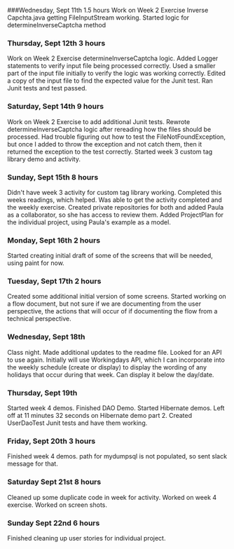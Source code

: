 
###Wednesday, Sept 11th 1.5 hours
Work on Week 2 Exercise Inverse Capchta.java getting FileInputStream working.  Started logic for determineInverseCaptcha 
method 

### Thursday, Sept 12th 3 hours
Work on Week 2 Exercise determineInverseCaptcha logic.  Added Logger statements to verify input file being processed correctly.  Used a 
smaller part of the input file initially to verify the logic was working correctly.  Edited a copy of 
the input file to find the expected value for the Junit test.  Ran Junit tests and test passed.

### Saturday, Sept 14th 9 hours
Work on Week 2 Exercise to add additional Junit tests.  Rewrote determineInverseCaptcha logic after rereading how the 
files should be processed.  Had trouble figuring out how to test the FileNotFoundException, but once I added to throw 
the exception and not catch them, then it returned the exception to the test correctly.
Started week 3 custom tag library demo and activity.

### Sunday, Sept 15th 8 hours
Didn't have week 3 activity for custom tag library working.  Completed this weeks readings, which helped.  Was able to 
get the activity completed and the weekly exercise.  Created private repositories for both and added Paula as a 
collaborator, so she has access to review them.  Added ProjectPlan for the individual project, using Paula's example as
a model.

### Monday, Sept 16th 2 hours
Started creating initial draft of some of the screens that will be needed, using paint for now.


### Tuesday, Sept 17th 2 hours
Created some additional initial version of some screens.  Started working on a flow document, but not sure if we are 
documenting from the user perspective, the actions that will occur of if documenting the flow from a technical perspective.

### Wednesday, Sept 18th
Class night.  Made additional updates to the readme file.  Looked for an API to use again.  Initially will use 
Workingdays API, which I can incorporate into the weekly schedule (create or display) to display the wording of any 
holidays that occur during that week.  Can display it below the day/date.

### Thursday, Sept 19th
Started week 4 demos.  Finished DAO Demo.  Started Hibernate demos.  Left off at 11 minutes 32 seconds
on Hibernate demo part 2.  Created UserDaoTest Junit tests and have them working.

### Friday, Sept 20th 3 hours
Finished week 4 demos. path for mydumpsql is not populated, so sent slack message for that.

### Saturday Sept 21st 8 hours
Cleaned up some duplicate code in week for activity.  Worked on week 4 exercise.  Worked on screen shots.

### Sunday Sept 22nd 6 hours
Finished cleaning up user stories for individual project.